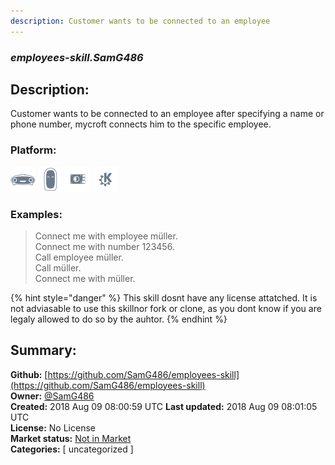 ```yaml
---
description: Customer wants to be connected to an employee
---
```


### _employees-skill.SamG486_  
## Description:  
Customer wants to be connected to an employee
after specifying a name or phone number, mycroft connects him to the specific employee.  
  
### Platform:  
 ![Mark I](../.gitbook/assets/mark-1-icon.png)  ![Mark II](../.gitbook/assets/mark-2-icon.png)  ![Picroft](../.gitbook/assets/picroft-icon.png)  ![plasmoid](../.gitbook/assets/kde.png)   
### Examples:  
> Connect me with employee müller.  
> Connect me with number 123456.  
> Call employee müller.  
> Call müller.  
> Connect me with müller.  
  
{% hint style="danger" %}
This skill dosnt have any license attatched. It is not adviasable to use this skillnor fork or clone, as you dont know if you are legaly allowed to do so by the auhtor.
{% endhint %}
  
## Summary:  
**Github:** [https://github.com/SamG486/employees-skill](https://github.com/SamG486/employees-skill)  
**Owner:** [@SamG486](https://github.com/SamG486)  
**Created:** 2018 Aug 09 08:00:59 UTC  **Last updated:** 2018 Aug 09 08:01:05 UTC  
**License:** No License  
**Market status:** [Not in Market](https://market.mycroft.ai/skill/)  
**Categories:** [ uncategorized ]   
